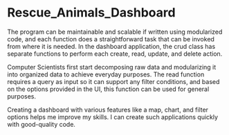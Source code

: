 # Rescue_Animals_Dashboard

The program can be maintainable and scalable if written using modularized code, and each function does a straightforward task that can be invoked from where it is needed. In the dashboard application, the crud class has separate functions to perform each create, read, update, and delete action.

Computer Scientists first start decomposing raw data and modularizing it into organized data to achieve everyday purposes. The read function requires a query as input so it can support any filter conditions, and based on the options provided in the UI, this function can be used for general purposes.

Creating a dashboard with various features like a map, chart, and filter options helps me improve my skills. I can create such applications quickly with good-quality code.
